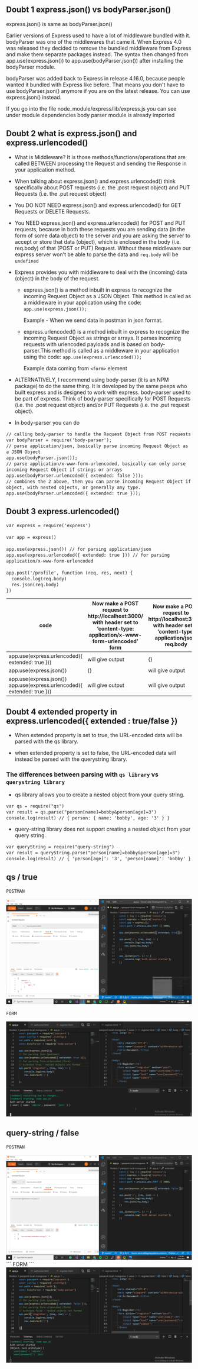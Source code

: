 ## Doubt 1 express.json() vs bodyParser.json()

express.json() is same as bodyParser.json()

Earlier versions of Express used to have a lot of middleware bundled with it. bodyParser was one of the middlewares that came it. When Express 4.0 was released they decided to remove the bundled middleware from Express and make them separate packages instead. The syntax then changed from app.use(express.json()) to app.use(bodyParser.json()) after installing the bodyParser module.

bodyParser was added back to Express in release 4.16.0, because people wanted it bundled with Express like before. That means you don't have to use bodyParser.json() anymore if you are on the latest release. You can use express.json() instead.

If you go into the file node_module/express/lib/express.js you can see under module dependencies body parser module is already imported

## Doubt 2 what is express.json() and express.urlencoded()

- What is Middleware? It is those methods/functions/operations that are called BETWEEN processing the Request and sending the Response in your application method.

- When talking about express.json() and express.urlencoded() think specifically about POST requests (i.e. the .post request object) and PUT Requests (i.e. the .put request object)

- You DO NOT NEED express.json() and express.urlencoded() for GET Requests or DELETE Requests.

- You NEED express.json() and express.urlencoded() for POST and PUT requests, because in both these requests you are sending data (in the form of some data object) to the server and you are asking the server to accept or store that data (object), which is enclosed in the body (i.e. req.body) of that (POST or PUT) Request. Without these middleware our express server won't be able to parse the data and `req.body` will be `undefined`

- Express provides you with middleware to deal with the (incoming) data (object) in the body of the request.

  - express.json() is a method inbuilt in express to recognize the incoming Request Object as a JSON Object. This method is called as a middleware in your application using the code:
    `app.use(express.json());`

    Example - When we send data in postman in json format.

  - express.urlencoded() is a method inbuilt in express to recognize the incoming Request Object as strings or arrays. It parses incoming requests with urlencoded payloads and is based on body-parser.This method is called as a middleware in your application using the code:
    `app.use(express.urlencoded());`

    Example data coming from `<form>` element

- ALTERNATIVELY, I recommend using body-parser (it is an NPM package) to do the same thing. It is developed by the same peeps who built express and is designed to work with express. body-parser used to be part of express. Think of body-parser specifically for POST Requests (i.e. the .post request object) and/or PUT Requests (i.e. the .put request object).

- In body-parser you can do

```
// calling body-parser to handle the Request Object from POST requests
var bodyParser = require('body-parser');
// parse application/json, basically parse incoming Request Object as a JSON Object
app.use(bodyParser.json());
// parse application/x-www-form-urlencoded, basically can only parse incoming Request Object if strings or arrays
app.use(bodyParser.urlencoded({ extended: false }));
// combines the 2 above, then you can parse incoming Request Object if object, with nested objects, or generally any type.
app.use(bodyParser.urlencoded({ extended: true }));
```

## Doubt 3 express.urlencoded()

```
var express = require('express')

var app = express()

app.use(express.json()) // for parsing application/json
app.use(express.urlencoded({ extended: true })) // for parsing application/x-www-form-urlencoded

app.post('/profile', function (req, res, next) {
  console.log(req.body)
  res.json(req.body)
})
```

<table>
<thead>
  <tr>
    <th>code</th>
    <th>Now make a POST request to http://localhost:3000/ with header set to ‘content-type: application/x-www-form-urlencoded’<br>form</th>
    <th>Now make a POST request to http://localhost:3000/ with header set to ‘content-type: application/json’<br>req.body</th>
  </tr>
</thead>
<tbody>
  <tr>
    <td>app.use(express.urlencoded({ extended: true }))</td>
    <td>will give output</td>
    <td>{}</td>
  </tr>
  <tr>
    <td>app.use(express.json())</td>
    <td>{}</td>
    <td>will give output</td>
  </tr>
  <tr>
    <td>app.use(express.json()) <br>app.use(express.urlencoded({ extended: true }))</td>
    <td>will give output</td>
    <td>will give output</td>
  </tr>
</tbody>
</table>

## Doubt 4 extended property in express.urlencoded({ extended : true/false })

- When extended property is set to true, the URL-encoded data will be parsed with the qs library.

- when extended property is set to false, the URL-encoded data will instead be parsed with the querystring library.

### The differences between parsing with `qs library` vs `querystring library`

- qs library allows you to create a nested object from your query string.

```
var qs = require("qs")
var result = qs.parse("person[name]=bobby&person[age]=3")
console.log(result) // { person: { name: 'bobby', age: '3' } }
```

- query-string library does not support creating a nested object from your query string.

```
var queryString = require("query-string")
var result = queryString.parse("person[name]=bobby&person[age]=3")
console.log(result) // { 'person[age]': '3', 'person[name]': 'bobby' }
```

## qs / true

```
POSTMAN
```

<img src='true.png'>

```
FORM
```

<img src='true1.png'>

## query-string / false

```
POSTMAN
```

<img src='false.png'>
```
FORM
```
<img src='false1.png'>
